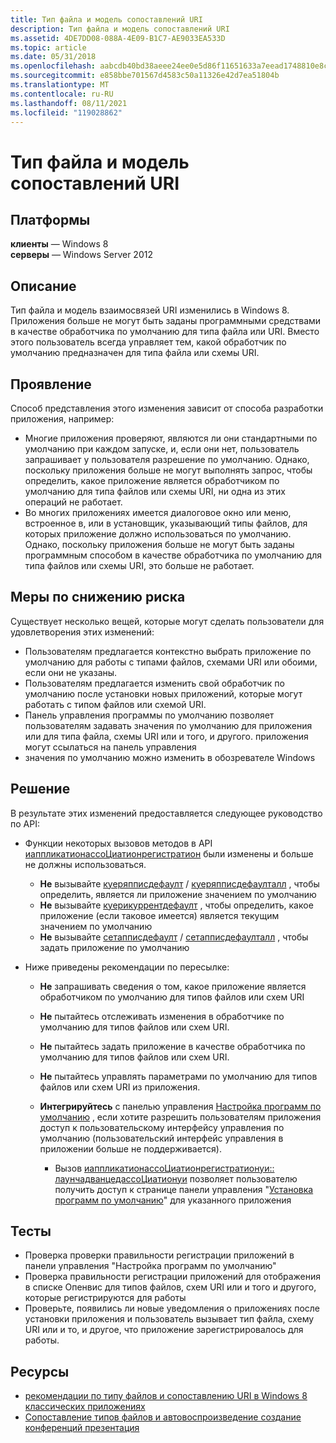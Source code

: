 ```yaml
---
title: Тип файла и модель сопоставлений URI
description: Тип файла и модель сопоставлений URI
ms.assetid: 4DE7DD08-088A-4E09-B1C7-AE9033EA533D
ms.topic: article
ms.date: 05/31/2018
ms.openlocfilehash: aabcdb40bd38aeee24ee0e5d86f11651633a7eead1748810e8c1c6a846827690
ms.sourcegitcommit: e858bbe701567d4583c50a11326e42d7ea51804b
ms.translationtype: MT
ms.contentlocale: ru-RU
ms.lasthandoff: 08/11/2021
ms.locfileid: "119028862"
---
```

# <a name="file-type-and-uri-associations-model"></a>Тип файла и модель сопоставлений URI

## <a name="platforms"></a>Платформы

 **клиенты** — Windows 8  
**серверы** — Windows Server 2012  



## <a name="description"></a>Описание

Тип файла и модель взаимосвязей URI изменились в Windows 8. Приложения больше не могут быть заданы программными средствами в качестве обработчика по умолчанию для типа файла или URI. Вместо этого пользователь всегда управляет тем, какой обработчик по умолчанию предназначен для типа файла или схемы URI.

## <a name="manifestation"></a>Проявление

Способ представления этого изменения зависит от способа разработки приложения, например:

-   Многие приложения проверяют, являются ли они стандартными по умолчанию при каждом запуске, и, если они нет, пользователь запрашивает у пользователя разрешение по умолчанию. Однако, поскольку приложения больше не могут выполнять запрос, чтобы определить, какое приложение является обработчиком по умолчанию для типа файлов или схемы URI, ни одна из этих операций не работает.
-   Во многих приложениях имеется диалоговое окно или меню, встроенное в, или в установщик, указывающий типы файлов, для которых приложение должно использоваться по умолчанию. Однако, поскольку приложения больше не могут быть заданы программным способом в качестве обработчика по умолчанию для типа файлов или схемы URI, это больше не работает.

## <a name="mitigation"></a>Меры по снижению риска

Существует несколько вещей, которые могут сделать пользователи для удовлетворения этих изменений:

-   Пользователям предлагается контекстно выбрать приложение по умолчанию для работы с типами файлов, схемами URI или обоими, если они не указаны.
-   Пользователям предлагается изменить свой обработчик по умолчанию после установки новых приложений, которые могут работать с типом файлов или схемой URI.
-   Панель управления программы по умолчанию позволяет пользователям задавать значения по умолчанию для приложения или для типа файла, схемы URI или и того, и другого. приложения могут ссылаться на панель управления
-   значения по умолчанию можно изменить в обозревателе Windows

## <a name="solution"></a>Решение

В результате этих изменений предоставляется следующее руководство по API:

-   Функции некоторых вызовов методов в API [иаппликатионассоЦиатионрегистратион](/windows/win32/api/shobjidl_core/nn-shobjidl_core-iapplicationassociationregistration) были изменены и больше не должны использоваться.

    -   **Не** вызывайте [куеряпписдефаулт](/windows/win32/api/shobjidl_core/nf-shobjidl_core-iapplicationassociationregistration-queryappisdefault) / [куеряпписдефаулталл](/windows/win32/api/shobjidl_core/nf-shobjidl_core-iapplicationassociationregistration-queryappisdefaultall) , чтобы определить, является ли приложение значением по умолчанию
    -   **Не** вызывайте [куерикуррентдефаулт](/windows/win32/api/shobjidl_core/nf-shobjidl_core-iapplicationassociationregistration-querycurrentdefault) , чтобы определить, какое приложение (если таковое имеется) является текущим значением по умолчанию
    -   **Не** вызывайте [сетапписдефаулт](/windows/win32/api/shobjidl_core/nf-shobjidl_core-iapplicationassociationregistration-setappasdefault) / [сетапписдефаулталл](/windows/win32/api/shobjidl_core/nf-shobjidl_core-iapplicationassociationregistration-setappasdefaultall) , чтобы задать приложение по умолчанию

-   Ниже приведены рекомендации по пересылке:

    -   **Не** запрашивать сведения о том, какое приложение является обработчиком по умолчанию для типов файлов или схем URI

    -   **Не** пытайтесь отслеживать изменения в обработчике по умолчанию для типов файлов или схем URI.

    -   **Не** пытайтесь задать приложение в качестве обработчика по умолчанию для типов файлов или схем URI.

    -   **Не** пытайтесь управлять параметрами по умолчанию для типов файлов или схем URI из приложения.

    -   **Интегрируйтесь** с панелью управления [Настройка программ по умолчанию](../shell/default-programs.md) , если хотите разрешить пользователям приложения доступ к пользовательскому интерфейсу управления по умолчанию (пользовательский интерфейс управления в приложении больше не поддерживается).

        -   Вызов [иаппликатионассоЦиатионрегистратионуи:: лаунчадванцедассоЦиатионуи](/windows/win32/api/shobjidl/nf-shobjidl-iapplicationassociationregistrationui-launchadvancedassociationui) позволяет пользователю получить доступ к странице панели управления "[Установка программ по умолчанию](../shell/default-programs.md)" для указанного приложения

## <a name="tests"></a>Тесты

-   Проверка проверки правильности регистрации приложений в панели управления "Настройка программ по умолчанию"
-   Проверка правильности регистрации приложений для отображения в списке Опенвис для типов файлов, схем URI или и того и другого, которые регистрируются для работы
-   Проверьте, появились ли новые уведомления о приложениях после установки приложения и пользователь вызывает тип файла, схему URI или и то, и другое, что приложение зарегистрировалось для работы.

## <a name="resources"></a>Ресурсы

-   [рекомендации по типу файлов и сопоставлению URI в Windows 8 классических приложениях](/previous-versions/windows/desktop/legacy/cc144156(v=vs.85))
-   [Сопоставление типов файлов и автовоспроизведение создание конференций презентация](https://channel9.msdn.com/events/BUILD/BUILD2011/PLAT-282T)

 

 